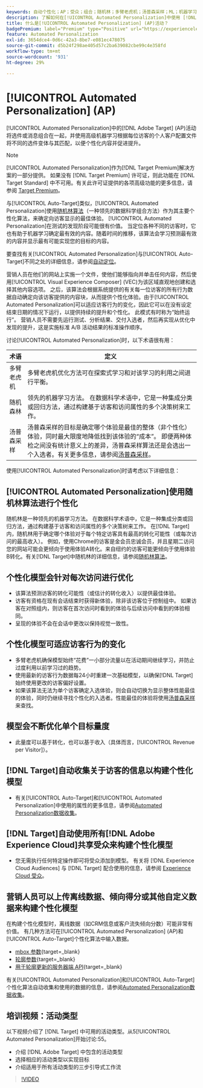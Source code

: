 ```yaml
---
keywords: 自动个性化；AP；受众；组合；随机林；多臂老虎机；汤普森采样；ML；机器学习
description: 了解如何在[!UICONTROL Automated Personalization]中使用 [!DNL Adobe Target]  (AP)活动，这些活动使用高级机器学习将不同的选件变体与每位访客匹配。
title: 什么是[!UICONTROL Automated Personalization] (AP)活动？
badgePremium: label="Premium" type="Positive" url="https://experienceleague.adobe.com/docs/target/using/introduction/intro.html?lang=zh-Hans#premium newtab=true" tooltip="查看Target Premium中包含的内容。"
feature: Automated Personalization
exl-id: 3654dce4-0d6c-42a3-8be7-e081ec478075
source-git-commit: d5b24f298ae405d57c2ba639082cbe99c4e358fd
workflow-type: tm+mt
source-wordcount: '931'
ht-degree: 29%

---
```


# [!UICONTROL Automated Personalization] (AP)

[!UICONTROL Automated Personalization]中的[!DNL Adobe Target] (AP)活动将选件或消息组合在一起，并使用高级机器学习根据每位访客的个人客户配置文件将不同的选件变体与其匹配，以便个性化内容并促进提升。

>[!NOTE]
>
>[!UICONTROL Automated Personalization]作为[!DNL Target Premium]解决方案的一部分提供。 如果没有 [!DNL Target Premium] 许可证，则此功能在 [!DNL Target Standard] 中不可用。有关此许可证提供的各项高级功能的更多信息，请参阅 [Target Premium](/help/main/c-intro/intro.md#premium)。

与[!UICONTROL Auto-Target]类似，[!UICONTROL Automated Personalization]使用[随机林算法](/help/main/c-activities/t-automated-personalization/algo-random-forest.md)（一种领先的数据科学组合方法）作为其主要个性化算法，来确定向访客显示的最佳体验。 [!UICONTROL Automated Personalization]在测试的发现阶段可能很有价值。 当定位各种不同的访客时，它也有助于机器学习确定最有效的内容。随着时间的推移，该算法会学习预测最有效的内容并显示最有可能实现您的目标的内容。

要查找有关[!UICONTROL Automated Personalization]与[!UICONTROL Auto-Target]不同之处的详细信息，请参阅[自动定位](/help/main/c-activities/auto-target/auto-target-to-optimize.md#section_BA4D83BE40F14A96BE7CBC7C7CF2A8FB)。

营销人员在他们的网站上实施一个文件，使他们能够指向并单击任何内容，然后使用[!UICONTROL Visual Experience Composer] (VEC)为该区域直观地创建和选择其他内容选项。 之后，该算法会根据系统提供的有关每一位访客的所有行为数据自动确定向该访客提供的内容块，从而提供个性化体验。由于[!UICONTROL Automated Personalization]可以适应访客行为的变化，因此它可以在没有设定结束日期的情况下运行，以提供持续的提升和个性化。 此模式有时称为“始终运行”。 营销人员不需要先运行测试、分析结果、交付入选者，然后再实现从优化中发现的提升，这是实施标准 A/B 活动结果的标准操作顺序。

讨论[!UICONTROL Automated Personalization]时，以下术语很有用：

| 术语 | 定义 |
|---|---|
| 多臂老虎机 | 多臂老虎机优化方法可在探索式学习和对该学习的利用之间进行平衡。 |
| 随机森林 | 领先的机器学习方法。 在数据科学术语中，它是一种集成分类或回归方法，通过构建基于访客和访问属性的多个决策树来工作。 |
| 汤普森采样 | 汤普森采样的目标是确定哪个体验是最佳的整体（非个性化）体验，同时最大限度地降低找到该体验的“成本”。 即便两种体检之间没有统计意义上的差异，汤普森采样算法还是会选出一个入选者。有关更多信息，请参阅[汤普森采样](https://en.wikipedia.org/wiki/Thompson_sampling)。 |

使用[!UICONTROL Automated Personalization]时请考虑以下详细信息：

## [!UICONTROL Automated Personalization]使用随机林算法进行个性化

随机林是一种领先的机器学习方法。 在数据科学术语中，它是一种集成分类或回归方法，通过构建基于访客和访问属性的多个决策树来工作。 在[!DNL Target]内，随机林用于确定哪个体验对于每个特定访客具有最高的转化可能性（或每次访问的最高收入）。 例如，使用Chrome的访客是金会员忠诚会员，并且星期二访问您的网站可能会更倾向于使用体验A转化。来自纽约的访客可能更倾向于使用体验B转化。有关[!DNL Target]中随机林的详细信息，请参阅[随机林算法](/help/main/c-activities/t-automated-personalization/algo-random-forest.md)。

## 个性化模型会针对每次访问进行优化

* 该算法预测访客的转化可能性（或估计的转化收入）以提供最佳体验。
* 访客有资格在现有会话结束时获得新体验，除非该访客位于控制组中。 如果访客在对照组内，则访客在首次访问时看到的体验与后续访问中看到的体验相同。
* 呈现的体验不会在会话中更改以保持视觉一致性。

## 个性化模型可适应访客行为的变化

* 多臂老虎机确保模型始终“花费”一小部分流量以在活动期间继续学习，并防止过度利用以前学习过的趋势。
* 使用最新的访客行为数据每24小时重建一次基础模型，以确保[!DNL Target]始终使用更改的访客偏好设置。
* 如果该算法无法为单个访客确定入选体验，则会自动切换为显示整体性能最佳的体验，同时仍继续寻找个性化的入选者。性能最佳的体验将使用[汤普森采样](https://en.wikipedia.org/wiki/Thompson_sampling)来查找。

## 模型会不断优化单个目标量度

* 此量度可以基于转化，也可以基于收入（具体而言，[!UICONTROL Revenue per Visitor]）。

## [!DNL Target]自动收集关于访客的信息以构建个性化模型

* 有关[!UICONTROL Auto-Target]和[!UICONTROL Automated Personalization]中使用的属性的更多信息，请参阅[Automated Personalization数据收集](/help/main/c-activities/t-automated-personalization/ap-data.md)。

## [!DNL Target]自动使用所有[!DNL Adobe Experience Cloud]共享受众来构建个性化模型

* 您无需执行任何特定操作即可将受众添加到模型。 有关将 [!DNL Experience Cloud Audiences] 与 [!DNL Target] 配合使用的信息，请参阅 [Experience Cloud 受众](/help/main/c-integrating-target-with-mac/mmp.md)。

## 营销人员可以上传离线数据、倾向得分或其他自定义数据来构建个性化模型

在构建个性化模型时，离线数据（如CRM信息或客户流失倾向分数）可能非常有价值。 有几种方法可在[!UICONTROL Automated Personalization] (AP)和[!UICONTROL Auto-Target]个性化算法中输入数据。

* [mbox 参数](https://experienceleague.adobe.com/docs/target-dev/developer/implementation/methods/methods-to-get-data-into-target.html?lang=zh-Hans){target=_blank}
* [轮廓参数](https://experienceleague.adobe.com/docs/target-dev/developer/implementation/methods/methods-to-get-data-into-target.html?lang=zh-Hans){target=_blank}
* [用于轮廓更新的服务器端 API](https://experienceleague.adobe.com/docs/target-dev/developer/implementation/methods/methods-to-get-data-into-target.html?lang=zh-Hans){target=_blank}

有关[!UICONTROL Automated Personalization]和[!UICONTROL Auto-Target]个性化算法自动收集和使用的数据的信息，请参阅[Automated Personalization数据收集](/help/main/c-activities/t-automated-personalization/ap-data.md)。

## 培训视频：活动类型

以下视频介绍了 [!DNL Target] 中可用的活动类型。从5[!UICONTROL Automated Personalization]开始讨论:55。

* 介绍 [!DNL Adobe Target] 中包含的活动类型
* 选择相应的活动类型以实现目标
* 介绍适用于所有活动类型的三步引导式工作流

>[!VIDEO](https://video.tv.adobe.com/v/30323?captions=chi_hans)
